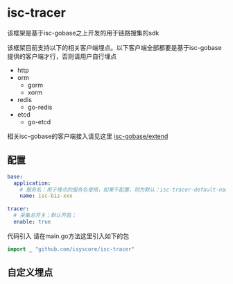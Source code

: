 # isc-tracer

该框架是基于isc-gobase之上开发的用于链路搜集的sdk

该框架目前支持以下的相关客户端埋点。以下客户端全部都要是基于isc-gobase提供的客户端才行，否则请用户自行埋点

- http
- orm
  - gorm
  - xorm  
- redis
  - go-redis
- etcd
  - go-etcd
  
相关isc-gobase的客户端接入请见这里 [isc-gobase/extend](https://github.com/isyscore/isc-gobase/tree/feature/trace/extend)


## 配置
```yaml
base:
  application:
    # 服务名：用于埋点的服务名使用，如果不配置，则为默认：isc-tracer-default-name
    name: isc-biz-xxx
  
tracer:
  # 采集总开关；默认开启；
  enable: true
```

代码引入
请在main.go方法这里引入如下的包
```go
import _ "github.com/isyscore/isc-tracer"
```

## 自定义埋点
```yaml

```
